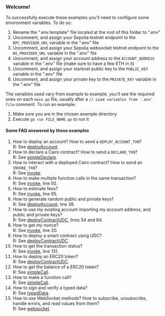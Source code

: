 ### Welcome!
To successfully execute these examples you'll need to configure some environment variables. To do so:

1. Rename the ".env.template" file located at the root of this folder to ".env"
1. Uncomment, and assign your Sepolia testnet endpoint to the `RPC_PROVIDER_URL` variable in the ".env" file
1. Uncomment, and assign your Sepolia websocket testnet endpoint to the `WS_PROVIDER_URL` variable in the ".env" file
1. Uncomment, and assign your account address to the `ACCOUNT_ADDRESS` variable in the ".env" file (make sure to have a few ETH in it)
1. Uncomment, and assign your starknet public key to the `PUBLIC_KEY` variable in the ".env" file
1. Uncomment, and assign your private key to the `PRIVATE_KEY` variable in the ".env" file

The variables used vary from example to example, you'll see the required ones on each `main.go` file, usually after a `// Load variables from '.env' file` comment.
To run an example:

1. Make sure you are in the chosen example directory
1. Execute `go run FILE_NAME.go` to run it

#### Some FAQ answered by these examples
1. How to deploy an account? How to send a `DEPLOY_ACCOUNT_TXN`?  
  R: See [deployAccount](./deployAccount/main.go)
1. How to declare a Cairo contract? How to send a `DECLARE_TXN`?  
  R: See [simpleDeclare](./simpleDeclare/main.go).
1. How to interact with a deployed Cairo contract? How to send an `INVOKE_TXN`?  
  R: See [invoke](./invoke/main.go).
1. How to make multiple function calls in the same transaction?  
  R: See [invoke](./invoke/main.go), line 92.
1. How to estimate fees?  
  R: See [invoke](./invoke/verboseInvoke.go), line 65.
1. How to generate random public and private keys?  
  R: See [deployAccount](./deployAccount/main.go), line 38.
1. How to use my existing account importing my account address, and public and private keys?  
  R: See [deployContractUDC](./deployContractUDC/main.go), lines 54 and 64.
1. How to get my nonce?  
  R: See [invoke](./invoke/verboseInvoke.go), line 20.
1. How to deploy a smart contract using UDC?  
  R: See [deployContractUDC](./deployContractUDC/main.go).
1. How to get the transaction status?  
  R: See [invoke](./invoke/main.go), line 131.
1. How to deploy an ERC20 token?  
  R: See [deployContractUDC](./deployContractUDC/main.go).
1. How to get the balance of a ERC20 token?  
  R: See [simpleCall](./simpleCall/main.go).
1. How to make a function call?  
  R: See [simpleCall](./simpleCall/main.go).
1. How to sign and verify a typed data?  
  R: See [typedData](./typedData/main.go).
1. How to use WebSocket methods? How to subscribe, unsubscribe, handle errors, and read values from them?  
  R: See [websocket](./websocket/main.go).